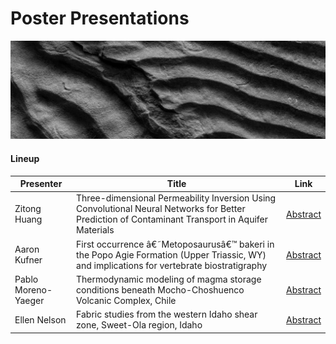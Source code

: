 # Poster Presentations

![welcome_img3](../../img/geo_img3.jpg)

#### Lineup

| Presenter   | Title       | Link |
| ----------- | ----------- |------|
| Zitong Huang   | Three-dimensional Permeability Inversion Using Convolutional Neural Networks for Better Prediction of Contaminant Transport in Aquifer Materials  |  [Abstract](https://wisc-geo-symposium21.github.io/pages/poster/zhuang)|
| Aaron Kufner  | First occurrence â€˜Metoposaurusâ€™ bakeri in the Popo Agie Formation (Upper Triassic, WY) and implications for vertebrate biostratigraphy |  [Abstract](https://wisc-geo-symposium21.github.io/pages/poster/akufner) |
| Pablo Moreno-Yaeger | Thermodynamic modeling of magma storage conditions beneath Mocho-Choshuenco Volcanic Complex, Chile  |  [Abstract](https://wisc-geo-symposium21.github.io/pages/poster/pmorenoyaeger)|
| Ellen Nelson | Fabric studies from the western Idaho shear zone, Sweet-Ola region, Idaho |  [Abstract](https://wisc-geo-symposium21.github.io/pages/poster/enelson)|
